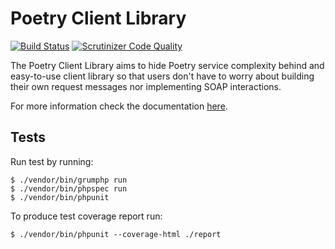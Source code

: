 # Poetry Client Library

[![Build Status](https://travis-ci.org/ec-europa/oe-poetry-client.svg?branch=master)](https://travis-ci.org/ec-europa/oe-poetry-client)
[![Scrutinizer Code Quality](https://scrutinizer-ci.com/g/ec-europa/oe-poetry-client/badges/quality-score.png?b=master)](https://scrutinizer-ci.com/g/ec-europa/oe-poetry-client/?branch=master)

The Poetry Client Library aims to hide Poetry service complexity behind and easy-to-use client library so that
users don't have to worry about building their own request messages nor implementing SOAP interactions.  

For more information check the documentation [here](docs/00-overview.md).

## Tests

Run test by running:

```
$ ./vendor/bin/grumphp run 
$ ./vendor/bin/phpspec run 
$ ./vendor/bin/phpunit 
```

To produce test coverage report run:

```
$ ./vendor/bin/phpunit --coverage-html ./report
```
